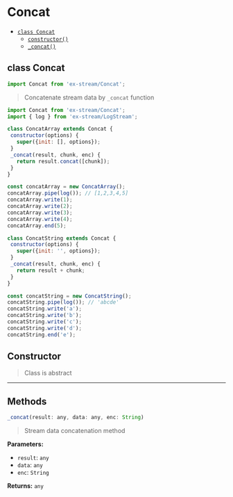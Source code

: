 # Concat

- [`class Concat`](#class-concat)
  - [`constructor()`](#concat-constructor-constructor)
  - [`_concat()`](#concat-method-_concat)

<a id="class-concat"></a><h2>class Concat</h2>
``` javascript
import Concat from 'ex-stream/Concat';
```
> Concatenate stream data by `_concat` function



``` javascript
import Concat from 'ex-stream/Concat';
import { log } from 'ex-stream/LogStream';

class ConcatArray extends Concat {
 constructor(options) {
   super({init: [], options});
 }
 _concat(result, chunk, enc) {
   return result.concat([chunk]);
 }
}

const concatArray = new ConcatArray();
concatArray.pipe(log()); // [1,2,3,4,5]
concatArray.write(1);
concatArray.write(2);
concatArray.write(3);
concatArray.write(4);
concatArray.end(5);

class ConcatString extends Concat {
 constructor(options) {
   super({init: '', options});
 }
 _concat(result, chunk, enc) {
   return result + chunk;
 }
}

const concatString = new ConcatString();
concatString.pipe(log()); // 'abcde'
concatString.write('a');
concatString.write('b');
concatString.write('c');
concatString.write('d');
concatString.end('e');
```



<h2>Constructor</h2>
<a id="concat-constructor-constructor"></a>



> Class is abstract


---

<h2>Methods</h2>
<a id="concat-method-_concat"></a>

``` javascript
_concat(result: any, data: any, enc: String)
```

> Stream data concatenation method


**Parameters:**

- `result`: `any`
- `data`: `any`
- `enc`: `String`

**Returns:** `any`




